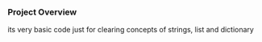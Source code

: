 ### Project Overview

 its very basic code just for clearing concepts of strings, list and dictionary


